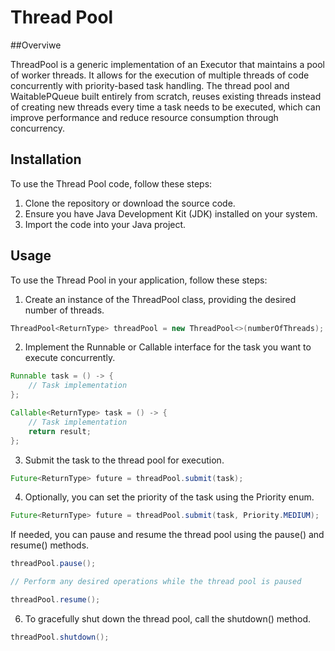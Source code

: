 # Thread Pool

##Overviwe

ThreadPool is a generic implementation of an Executor that maintains a pool of worker threads. It allows for the execution of multiple threads of code concurrently with priority-based task handling. The thread pool and WaitablePQueue built entirely from scratch, reuses existing threads instead of creating new threads every time a task needs to be executed, which can improve performance and reduce resource consumption through concurrency.

## Installation
To use the Thread Pool code, follow these steps:

1. Clone the repository or download the source code.
2. Ensure you have Java Development Kit (JDK) installed on your system.
3. Import the code into your Java project.

## Usage
To use the Thread Pool in your application, follow these steps:

1. Create an instance of the ThreadPool class, providing the desired number of threads.

``` java
ThreadPool<ReturnType> threadPool = new ThreadPool<>(numberOfThreads);
```

2. Implement the Runnable or Callable interface for the task you want to execute concurrently.

``` java
Runnable task = () -> {
    // Task implementation
};

Callable<ReturnType> task = () -> {
    // Task implementation
    return result;
};
```

3. Submit the task to the thread pool for execution.

``` java
Future<ReturnType> future = threadPool.submit(task);
```

4. Optionally, you can set the priority of the task using the Priority enum.

``` java
Future<ReturnType> future = threadPool.submit(task, Priority.MEDIUM);
```

If needed, you can pause and resume the thread pool using the pause() and resume() methods.

``` java
threadPool.pause();

// Perform any desired operations while the thread pool is paused

threadPool.resume();
```

6. To gracefully shut down the thread pool, call the shutdown() method.

``` java
threadPool.shutdown();
```
